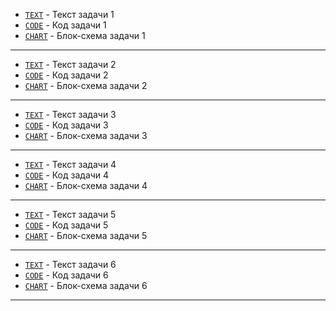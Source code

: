 - [`TEXT`](./TASK_1/Task_data.md) - Текст задачи 1
- [`CODE`](./TASK_1/Program.cs) - Код задачи 1
- [`CHART`](./TASK_1/CHART.png) - Блок-схема задачи 1
---
- [`TEXT`](./TASK_2/Task_data.md) - Текст задачи 2
- [`CODE`](./TASK_2/Program.cs) - Код задачи 2
- [`CHART`](./TASK_2/CHART.png) - Блок-схема задачи 2
---
- [`TEXT`](./TASK_3/Task_data.md) - Текст задачи 3
- [`CODE`](./TASK_3/Program.cs) - Код задачи 3
- [`CHART`](./TASK_3/CHART.png) - Блок-схема задачи 3
---
- [`TEXT`](./TASK_4/Task_data.md) - Текст задачи 4
- [`CODE`](./TASK_4/Program.cs) - Код задачи 4
- [`CHART`](./TASK_4/CHART.png) - Блок-схема задачи 4
---
- [`TEXT`](./TASK_5/Task_data.md) - Текст задачи 5
- [`CODE`](./TASK_5/Program.cs) - Код задачи 5
- [`CHART`](./TASK_5/CHART.png) - Блок-схема задачи 5
---
- [`TEXT`](./TASK_6/Task_data.md) - Текст задачи 6
- [`CODE`](./TASK_6/Program.cs) - Код задачи 6
- [`CHART`](./TASK_6/CHART.png) - Блок-схема задачи 6
---